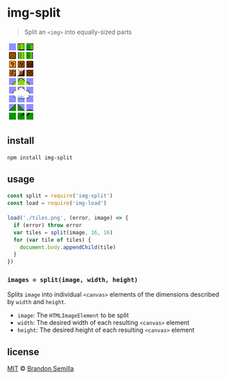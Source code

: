 # img-split
> Split an `<img>` into equally-sized parts

![Super Mario Bros. overworld tileset split into 16x16 fragments](./tiles.png)

## install
```sh
npm install img-split
```

## usage
```js
const split = require('img-split')
const load = require('img-load')

load('./tiles.png', (error, image) => {
  if (error) throw error
  var tiles = split(image, 16, 16)
  for (var tile of tiles) {
    document.body.appendChild(tile)
  }
})
```

### `images = split(image, width, height)`
Splits `image` into individual `<canvas>` elements of the dimensions described by `width` and `height`.

- `image`: The `HTMLImageElement` to be split
- `width`: The desired width of each resulting `<canvas>` element
- `height`: The desired height of each resulting `<canvas>` element

## license
[MIT](https://opensource.org/licenses/MIT) © [Brandon Semilla](https://git.io/semibran)
